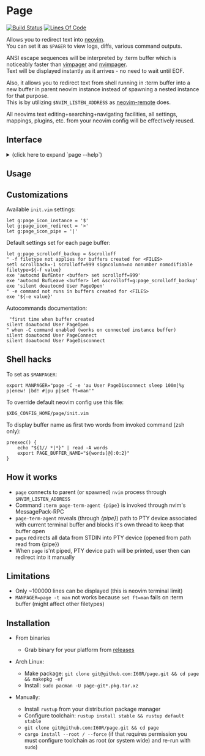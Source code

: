 # Page

[![Build Status](https://travis-ci.org/I60R/page.svg?branch=master)](https://travis-ci.org/I60R/page)
[![Lines Of Code](https://tokei.rs/b1/github/I60R/page)](https://github.com/I60R/page)

Allows you to redirect text into [neovim](https://github.com/neovim/neovim).  
You can set it as `$PAGER` to view logs, diffs, various command outputs.  
  
ANSI escape sequences will be interpreted by :term buffer which is noticeably faster than [vimpager](https://github.com/rkitover/vimpager) and [nvimpager](https://github.com/lucc/nvimpager).  
Text will be displayed instantly as it arrives - no need to wait until EOF.  

Also, it allows you to redirect text from shell running in :term buffer into a new buffer in parent neovim instance instead of spawning a nested instance for that purpose.  
This is by utilizing `$NVIM_LISTEN_ADDRESS` as [neovim-remote](https://github.com/mhinz/neovim-remote) does.  
  
All neovims text editing+searching+navigating facilities, all settings, mappings, plugins, etc. from your neovim config will be effectively reused.   


## Interface

<details><summary> (click here to expand `page --help`)</summary>

```
USAGE:
    page [FLAGS] [OPTIONS] [FILES]...

FLAGS:
    -o               Open a new buffer [implied] (to show text written into page stdin)
    -p               Print /dev/pty/* of -o buffer [implied when not piped] (to redirect `ls > /dev/pty*`)
    -b               Return back to current buffer
    -B               Return back to current buffer and enter INSERT mode
    -f               Follow output instead of keeping top position (like `tail -f`)
    -F               Follow output instead of keeping top position and scroll each of <FILES> to the bottom
    -W               Flush redirecting protection that prevents from producing junk and possible corruption of files by
                     invoking commands like "unset NVIM_LISTEN_ADDRESS && ls > $(page -E q)" where "$(page -E q)" or
                     similar capture evaluates not into /dev/pty/* as expected but into whole neovim UI which consists
                     of a bunch of characters and strings. Many useless files would be created for each word and even
                     overwriting of files might occur. To prevent that, a path to temporary directory is printed first,
                     which makes "ls > directory ..." to fail early because it's impossible to redirect text into
                     directory. [env:PAGE_REDIRECTION_PROTECT: (0 to disable)]
    -r               Split right with ratio: window_width  * 3 / (<r-provided> + 1)
    -l               Split left  with ratio: window_width  * 3 / (<l-provided> + 1)
    -u               Split above with ratio: window_height * 3 / (<u-provided> + 1)
    -d               Split below with ratio: window_height * 3 / (<d-provided> + 1)
    -h, --help       Prints help information
    -V, --version    Prints version information

OPTIONS:
    -a <address>                 Neovim session address [env:NVIM_LISTEN_ADDRESS: ]
    -A <arguments>               Neovim arguments when a new session is started [env:NVIM_PAGE_ARGS: ]
    -c <config>                  Neovim config (-u) for a new session [file:$XDG_CONFIG_HOME/page/init.vim]
    -e <command>                 Run command in a pager buffer when neovim config is sourced and reading begins
    -E <command_post>            Run command in a pager buffer after reading was done
    -i <instance>                Use existed named buffer to read stdin or spawn new. New content overwrites previous
    -I <instance_append>         Use existed named buffer to read stdin or spawn new. New content appends to previous
    -x <instance_close>          Close named buffer if it exists and exit [revokes implied options]
    -n <name>                    Set title for -o buffer [env:PAGE_BUFFER_NAME: page -h]
    -t <filetype>                Set filetype for -o buffer (for syntax highlighting) [default: pager]
    -R <split_right_cols>        Split right and resize to <split_right_cols> columns
    -L <split_left_cols>         Split left  and resize to <split_left_cols>  columns
    -U <split_above_rows>        Split above and resize to <split_above_rows> rows
    -D <split_below_rows>        Split below and resize to <split_below_rows> rows

ARGS:
    <FILES>...    Open provided files in separate buffers [revokes implied options]
```
</details>

## Usage



## Customizations

Available `init.vim` settings:
```viml
let g:page_icon_instance = '$'
let g:page_icon_redirect = '>'
let g:page_icon_pipe = '|'
```

Default settings set for each page buffer:
```viml
let g:page_scrolloff_backup = &scrolloff 
" -f filetype not applies for buffers created for <FILES> 
setl scrollback=-1 scrolloff=999 signcolumn=no nonumber nomodifiable filetype=${-f value}
exe 'autocmd BufEnter <buffer> set scrolloff=999'
exe 'autocmd BufLeave <buffer> let &scrolloff=g:page_scrolloff_backup'
exe 'silent doautocmd User PageOpen'
" -e command not runs in buffers created for <FILES> 
exe '${-e value}'
```

Autocommands documentation:
```viml
 "first time when buffer created
silent doautocmd User PageOpen
" when -C command enabled (works on connected instance buffer)
silent doautocmd User PageConnect
silent doautocmd User PageDisconnect
```

## Shell hacks

To set as `$MANPAGER`:

```
export MANPAGER="page -C -e 'au User PageDisconnect sleep 100m|%y p|enew! |bd! #|pu p|set ft=man'"
```

To override default neovim config use this file:
```
$XDG_CONFIG_HOME/page/init.vim
```

To display buffer name as first two words from invoked command (zsh only):

```
preexec() { 
    echo "${1// *|*}" | read -A words 
    export PAGE_BUFFER_NAME="${words[@]:0:2}" 
}
```


## How it works

* `page` connects to parent (or spawned) `nvim` process through `$NVIM_LISTEN_ADDRESS`
* Command `:term page-term-agent {pipe}` is invoked through nvim's MessagePack-RPC
* `page-term-agent` reveals (through *{pipe}*) path to PTY device associated with current terminal buffer and blocks it's own thread to keep that buffer open
* `page` redirects all data from STDIN into PTY device (opened from path read from {pipe})
* When `page` is'nt piped, PTY device path will be printed, user then can redirect into it manually


## Limitations

* Only ~100000 lines can be displayed (this is neovim terminal limit)
* `MANPAGER=page -t man` not works because `set ft=man` fails on :term buffer (might affect other filetypes)


## Installation

* From binaries
  * Grab binary for your platform from [releases](https://github.com/I60R/page/releases)

* Arch Linux:
  * Make package: `git clone git@github.com:I60R/page.git && cd page && makepkg -ef`
  * Install: `sudo pacman -U page-git*.pkg.tar.xz`

* Manually:
  * Install `rustup` from your distribution package manager
  * Configure toolchain: `rustup install stable && rustup default stable`
  * `git clone git@github.com:I60R/page.git && cd page`
  * `cargo install --root / --force` (if that requires permission you must configure toolchain as root (or system wide) and re-run with `sudo`)
